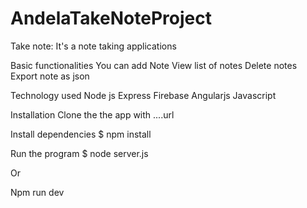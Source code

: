 # AndelaTakeNoteProject

Take note:
It's a note taking applications 

Basic functionalities 
You can add Note 
View list of notes 
Delete notes 
Export note as json 

Technology used 
Node js
Express 
Firebase 
Angularjs 
Javascript 

Installation 
Clone the the app with ....url

Install dependencies 
$ npm install 

Run the program 
$ node server.js

Or 

Npm run dev

